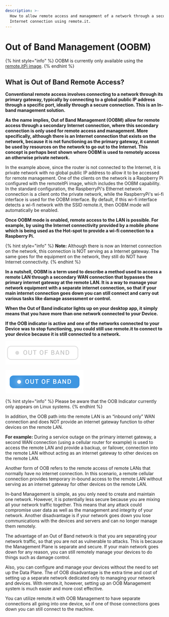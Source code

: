 ```yaml
---
description: >-
  How to allow remote access and management of a network through a secondary
  Internet connection using remote.it.
---
```


# Out of Band Management \(OOBM\)

{% hint style="info" %}
OOBM is currently only available using the [remote.itPi image](https://docs.remote.it/adding-remote.it-to-your-device/raspberry-pi-quick-start).
{% endhint %}

## What is Out of Band Remote Access?

**Conventional remote access involves connecting to a network through its primary gateway, typically by connecting to a global public IP address through a specific port, ideally through a secure connection. This is an In-band management solution.**

**As the name implies, Out of Band Management \(OOBM\) allow for remote access through a secondary Internet connection, where this secondary connection is only used for remote access and management. More specifically, although there is an Internet connection that exists on the network, because it is not functioning as the primary gateway, it cannot be used by resources on the network to go out to the Internet.  This concept is perhaps best shown where OOBM is used to remotely access an otherwise private network.**

In the example above, since the router is not connected to the Internet, it is private network with no global public IP address to allow it to be accessed for remote management. One of the clients on the network is a Raspberry Pi configured with the remoteitPi image, which includes the OOBM capability. In the standard configuration, the RaspberryPi's Ethernet network connection is a client onto the private network, while the RaspberryPi's wi-fi interface is used for the OOBM interface.  By default, if this wi-fi interface detects a wi-fi network with the SSID remote.it, then OOBM mode will automatically be enabled.

**Once OOBM mode is enabled, remote access to the LAN is possible. For example, by using the Internet connectivity provided by a mobile phone which is being used as the Hot-spot to provide a wi-fi connection to a Raspberry Pi.**

{% hint style="info" %}
**Note:** Although there is now an Internet connection on the network, this connection is NOT serving as a Internet gateway. The same goes for the equipment on the network, they still do NOT have Internet connectivity. 
{% endhint %}

**In a nutshell, OOBM is a term used to describe a method used to access a remote LAN through a secondary WAN connection that bypasses the primary internet gateway at the remote LAN. It is a way to manage your network equipment with a separate internet connection, so that if your main internet connection goes down you can still connect and carry out various tasks like damage assessment or control.** 

**When the Out of Band indicator lights up on your desktop app, it simply means that you have more than one network connected to your Device.**

**If the OOB indicator is active and one of the networks connected to your Device was to stop functioning, you could still use remote.it to connect to your device because it is still connected to a network.**

![Out of Band Management is unavailable](../.gitbook/assets/oob-1%20%281%29.png)

![Out of Band Management is available](../.gitbook/assets/oob-2.png)

{% hint style="info" %}
Please be aware that the OOB Indicator currently only appears on Linux systems.
{% endhint %}

In addition, the OOB path into the remote LAN is an “inbound only” WAN connection and does NOT provide an internet gateway function to other devices on the remote LAN. 

**For example:** During a service outage on the primary internet gateway, a second WAN connection \(using a cellular router for example\) is used to access the remote LAN and  provide a backup, or failover, connection into the remote LAN without acting as an internet gateway to other devices on the remote LAN.

Another form of OOB refers to the remote access of remote LANs that normally have no internet connection. In this scenario, a remote cellular connection provides temporary in-bound access to the remote LAN without serving as an internet gateway for other devices on the remote LAN.

In-band Management is simple, as you only need to create and maintain one network. However, it is potentially less secure because you are mixing all your network traffic together. This means that any attack could compromise user data as well as the management and integrity of your network. Another disadvantage is if your network goes down you lose communications with the devices and servers and can no longer manage them remotely.

The advantage of an Out of Band network is that you are separating your network traffic, so that you are not as vulnerable to attacks. This is because the Management Plane is separate and secure. If your main network goes down for any reason, you can still remotely manage your devices to do things such as damage control. 

Also, you can configure and manage your devices without the need to set up the Data Plane. The of OOB disadvantage is the extra time and cost of setting up a separate network dedicated only to managing your network and devices.
 With remote.it, however, setting up an OOB Management system is much easier and more cost effective.

You can utilize remote.it with OOB Management to have separate connections all going into one device, so if one of those connections goes down you can still connect to the machine.

